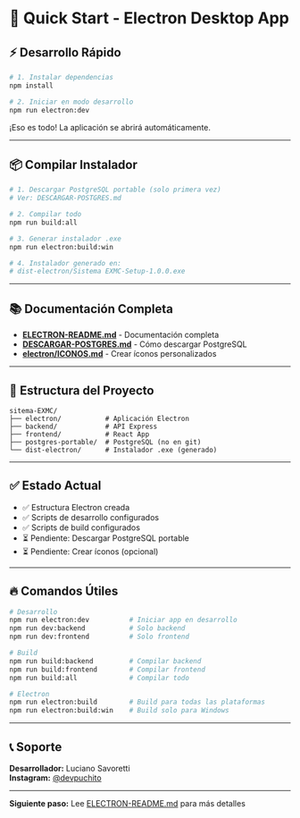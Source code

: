 # 🚀 Quick Start - Electron Desktop App

## ⚡ Desarrollo Rápido

```bash
# 1. Instalar dependencias
npm install

# 2. Iniciar en modo desarrollo
npm run electron:dev
```

¡Eso es todo! La aplicación se abrirá automáticamente.

---

## 📦 Compilar Instalador

```bash
# 1. Descargar PostgreSQL portable (solo primera vez)
# Ver: DESCARGAR-POSTGRES.md

# 2. Compilar todo
npm run build:all

# 3. Generar instalador .exe
npm run electron:build:win

# 4. Instalador generado en:
# dist-electron/Sistema EXMC-Setup-1.0.0.exe
```

---

## 📚 Documentación Completa

- **[ELECTRON-README.md](./ELECTRON-README.md)** - Documentación completa
- **[DESCARGAR-POSTGRES.md](./DESCARGAR-POSTGRES.md)** - Cómo descargar PostgreSQL
- **[electron/ICONOS.md](./electron/ICONOS.md)** - Crear íconos personalizados

---

## 🎯 Estructura del Proyecto

```
sitema-EXMC/
├── electron/           # Aplicación Electron
├── backend/            # API Express
├── frontend/           # React App
├── postgres-portable/  # PostgreSQL (no en git)
└── dist-electron/      # Instalador .exe (generado)
```

---

## ✅ Estado Actual

- ✅ Estructura Electron creada
- ✅ Scripts de desarrollo configurados
- ✅ Scripts de build configurados
- ⏳ Pendiente: Descargar PostgreSQL portable
- ⏳ Pendiente: Crear íconos (opcional)

---

## 🔥 Comandos Útiles

```bash
# Desarrollo
npm run electron:dev          # Iniciar app en desarrollo
npm run dev:backend           # Solo backend
npm run dev:frontend          # Solo frontend

# Build
npm run build:backend         # Compilar backend
npm run build:frontend        # Compilar frontend
npm run build:all             # Compilar todo

# Electron
npm run electron:build        # Build para todas las plataformas
npm run electron:build:win    # Build solo para Windows
```

---

## 📞 Soporte

**Desarrollador:** Luciano Savoretti  
**Instagram:** [@devpuchito](https://www.instagram.com/devpuchito/)  

---

**Siguiente paso:** Lee [ELECTRON-README.md](./ELECTRON-README.md) para más detalles
